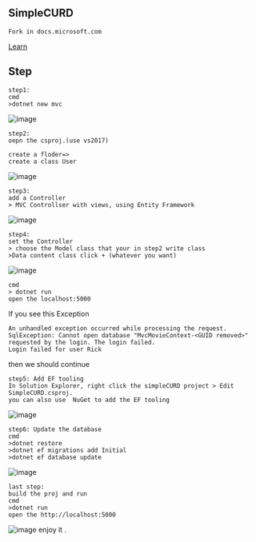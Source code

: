 SimpleCURD
---------------
```
Fork in docs.microsoft.com
```
[Learn](https://docs.microsoft.com/zh-cn/aspnet/core/tutorials/first-mvc-app/adding-model)

Step
---------------
```
step1:
cmd
>dotnet new mvc

```
![image](https://github.com/WestFive/AspNetCoreLibrary/blob/master/AspNetCore.Simple/Example.Image/step1.png)
```
step2:
oepn the csproj.(use vs2017)

create a floder=>
create a class User
```
![image](https://github.com/WestFive/AspNetCoreLibrary/blob/master/AspNetCore.Simple/Example.Image/step2.png)

```
step3:
add a Controller
> MVC Controllser with views, using Entity Framework
```
![image](https://github.com/WestFive/AspNetCoreLibrary/blob/master/AspNetCore.Simple/Example.Image/step3.png)

```
step4:
set the Controller
> choose the Model class that your in step2 write class 
>Data content class click + (whatever you want)
```
![image](https://github.com/WestFive/AspNetCoreLibrary/blob/master/AspNetCore.Simple/Example.Image/step4.png)

```
cmd 
> dotnet run 
open the localhost:5000

```
If you see this Exception
```
An unhandled exception occurred while processing the request.
SqlException: Cannot open database "MvcMovieContext-<GUID removed>" 
requested by the login. The login failed.
Login failed for user Rick
```
then we should continue
```
step5: Add EF tooling
In Solution Explorer, right click the simpleCURD project > Edit SimpleCURD.csproj.
you can also use  NuGet to add the EF tooling
```
![image](https://github.com/WestFive/AspNetCoreLibrary/blob/master/AspNetCore.Simple/Example.Image/step5.png)

```
step6: Update the database
cmd
>dotnet restore
>dotnet ef migrations add Initial
>dotnet ef database update
```
![image](https://github.com/WestFive/AspNetCoreLibrary/blob/master/AspNetCore.Simple/Example.Image/step6.png)

```
last step:
build the proj and run
cmd
>dotnet run
open the http://localhost:5000
```
![image](https://github.com/WestFive/AspNetCoreLibrary/blob/master/AspNetCore.Simple/Example.Image/step7.png)
enjoy it .





